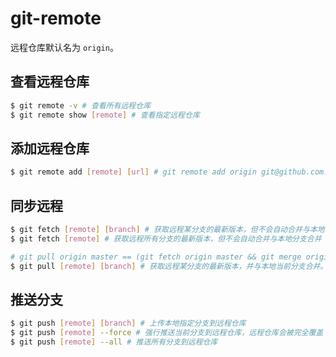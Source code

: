 # git-remote

远程仓库默认名为 `origin`。

## 查看远程仓库

```sh
$ git remote -v # 查看所有远程仓库
$ git remote show [remote] # 查看指定远程仓库
```

## 添加远程仓库

```sh
$ git remote add [remote] [url] # git remote add origin git@github.com:jinsyin/learn-git.git
```

## 同步远程

```sh
$ git fetch [remote] [branch] # 获取远程某分支的最新版本，但不会自动合并与本地当前分支合并
$ git fetch [remote] # 获取远程所有分支的最新版本，但不会自动合并与本地分支合并
```

```sh
# git pull origin master == (git fetch origin master && git merge origin/master)
$ git pull [remote] [branch] # 获取远程某分支的最新版本，并与本地当前分支合并。合并后，工作区同步版本库
```

## 推送分支

```sh
$ git push [remote] [branch] # 上传本地指定分支到远程仓库
$ git push [remote] --force # 强行推送当前分支到远程仓库，远程仓库会被完全覆盖
$ git push [remote] --all # 推送所有分支到远程仓库
```
